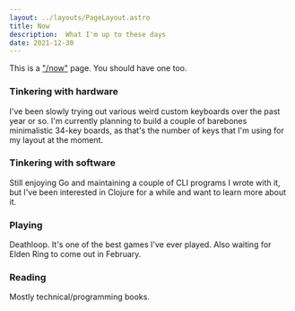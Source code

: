 ```yaml
---
layout: ../layouts/PageLayout.astro
title: Now
description:  What I'm up to these days
date: 2021-12-30
---
```


This is a ["/now"](https://nownownow.com/about) page. You should have one too.

### Tinkering with hardware

I've been slowly trying out various weird custom keyboards over the past year or
so. I'm currently planning to build a couple of barebones minimalistic 34-key
boards, as that's the number of keys that I'm using for my layout at the moment.

### Tinkering with software

Still enjoying Go and maintaining a couple of CLI programs I wrote with it, but
I've been interested in Clojure for a while and want to learn more about it.

### Playing

Deathloop. It's one of the best games I've ever played. Also waiting for Elden
Ring to come out in February.

### Reading

Mostly technical/programming books.
